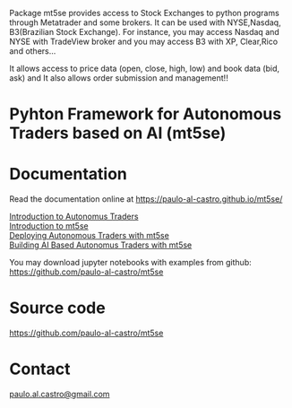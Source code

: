 Package mt5se provides access to Stock Exchanges to python programs through Metatrader and some brokers. It can be used with NYSE,Nasdaq, B3(Brazilian Stock Exchange). For instance, you may access Nasdaq and NYSE with TradeView broker and you may access B3 with XP, Clear,Rico and others...

It allows access to price data (open, close, high, low) and book data (bid, ask) and It also allows order submission and management!!

Pyhton Framework for Autonomous Traders based on AI (mt5se)
==========================================


Documentation
=============

Read the documentation online at https://paulo-al-castro.github.io/mt5se/

<a href="https://paulo-al-castro.github.io/mt5se/intro.html"> Introduction to Autonomus Traders </a>
<br>
<a href="https://paulo-al-castro.github.io/mt5se/intro.html"> Introduction to mt5se</a>
<br>
<a href="https://paulo-al-castro.github.io/mt5se/deploy.html"> Deploying Autonomous Traders with mt5se</a>
<br>
<a href="https://paulo-al-castro.github.io/mt5se/AI_mt5se.html"> Building AI Based Autonomus Traders with mt5se </a>
<br>

You may download jupyter notebooks with examples from github: https://github.com/paulo-al-castro/mt5se

Source code
===========

https://github.com/paulo-al-castro/mt5se

Contact
=======

paulo.al.castro@gmail.com
